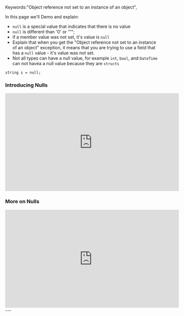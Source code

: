 ﻿Keywords:"Object reference not set to an instance of an object",

In this page we'll Demo and explain:
* `null` is a special value that indicates that there is no value 
* `null` is different than '0' or '"";
* if a member value was not set, it's value is `null`
* Explain that when you get the "Object reference not set to an instance of an object" exception, it means that you are trying to use a field that has a `null` value - it's value was not set.
* Not all types can have a null value, for example `int`, `bool`, and `DateTime` can not havea a null value because they are `structs`

```csdiff
string s = null;
```
### Introducing Nulls
<iframe width="560" height="315" src="https://www.youtube.com/embed/9fawzsxoiiI" frameborder="0" allowfullscreen></iframe>

### More on Nulls
<iframe width="560" height="315" src="https://www.youtube.com/embed/SHTubP30rRY" frameborder="0" allowfullscreen></iframe>
---
